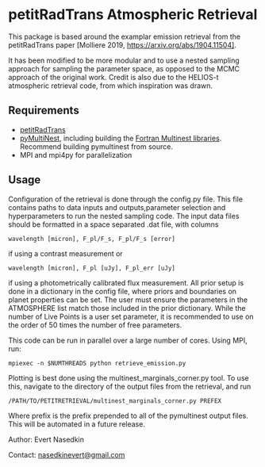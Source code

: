# petitRadTrans Atmospheric Retrieval

This package is based around the examplar emission retrieval from the petitRadTrans paper [Molliere 2019, https://arxiv.org/abs/1904.11504]. 

It has been modified to be more modular and to use a nested sampling approach for sampling the parameter space, 
as opposed to the MCMC approach of the original work. Credit is also due to the HELIOS-t atmospheric retrieval 
code, from which inspiration was drawn.

## Requirements
* [petitRadTrans](https://petitradtrans.readthedocs.io/en/latest/content/notebooks/ret_emission_master.html)
* [pyMultiNest](https://github.com/JohannesBuchner/PyMultiNest), including building the [Fortran Multinest libraries](https://github.com/JohannesBuchner/MultiNest). Recommend building pymultinest from source.
* MPI and mpi4py for parallelization

## Usage
Configuration of the retrieval is done through the config.py file. 
This file contains paths to data inputs and outputs,parameter selection and hyperparameters to run the nested sampling code. 
The input data files should be formatted in a space separated .dat file, with columns
```
wavelength [micron], F_pl/F_s, F_pl/F_s [error]
```
if using a contrast measurement or
```
wavelength [micron], F_pl [uJy], F_pl_err [uJy]
```
if using a photometrically calibrated flux measurement.
All prior setup is done in a dictionary in the config file, where priors and boundaries on planet properties can be set.
The user must ensure the parameters in the ATMOSPHERE list match those included in the prior dictionary. 
While the number of Live Points is a user set parameter, it is recommended to use on the order of 50 times the number of free parameters.

This code can be run in parallel over a large number of cores. Using MPI, run:
```
mpiexec -n $NUMTHREADS python retrieve_emission.py
```

Plotting is best done using the multinest_marginals_corner.py tool.
To use this, navigate to the directory of the output files from the retrieval,
and run
```
/PATH/TO/PETITRETRIEVAL/multinest_marginals_corner.py PREFEX
```
Where prefix is the prefix prepended to all of the pymultinest output files.
This will be automated in a future release.

Author: Evert Nasedkin

Contact: nasedkinevert@gmail.com
